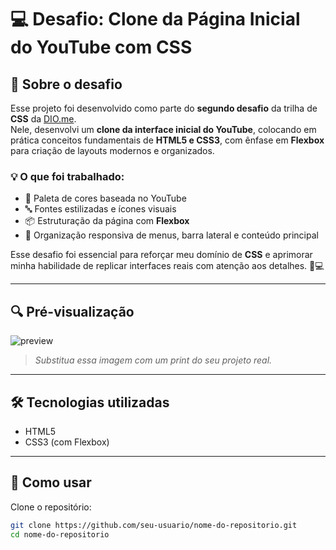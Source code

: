 # 💻 Desafio: Clone da Página Inicial do YouTube com CSS

## 🚀 Sobre o desafio

Esse projeto foi desenvolvido como parte do **segundo desafio** da trilha de **CSS** da [DIO.me](https://dio.me).  
Nele, desenvolvi um **clone da interface inicial do YouTube**, colocando em prática conceitos fundamentais de **HTML5 e CSS3**, com ênfase em **Flexbox** para criação de layouts modernos e organizados.

### 💡 O que foi trabalhado:

- 🎨 Paleta de cores baseada no YouTube  
- 🔤 Fontes estilizadas e ícones visuais  
- 📦 Estruturação da página com **Flexbox**  
- 🧩 Organização responsiva de menus, barra lateral e conteúdo principal

Esse desafio foi essencial para reforçar meu domínio de **CSS** e aprimorar minha habilidade de replicar interfaces reais com atenção aos detalhes. 🧠💻

---

## 🔍 Pré-visualização

![preview](https://user-images.githubusercontent.com/55519539/183538055-6cce606c-7d1d-4d15-a4be-ffeb5b37c956.png)

> *Substitua essa imagem com um print do seu projeto real.*

---

## 🛠️ Tecnologias utilizadas

- HTML5  
- CSS3 (com Flexbox)

---

## 📂 Como usar

Clone o repositório:

```bash
git clone https://github.com/seu-usuario/nome-do-repositorio.git
cd nome-do-repositorio
